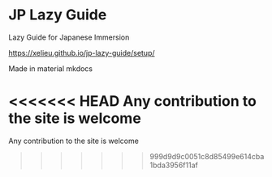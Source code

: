 # JP Lazy Guide
Lazy Guide for Japanese Immersion

https://xelieu.github.io/jp-lazy-guide/setup/

Made in material mkdocs

<<<<<<< HEAD
Any contribution to the site is welcome
=======
Any contribution to the site is welcome
>>>>>>> 999d9d9c0051c8d85499e614cba1bda3956f11af
